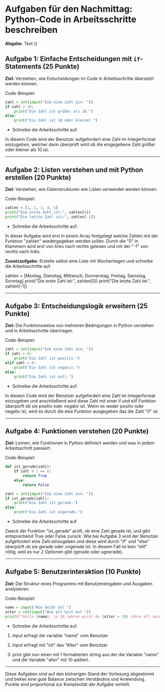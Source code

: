 # Aufgaben für den Nachmittag: Python-Code in Arbeitsschritte beschreiben

**Abgabe**: Text ()

## Aufgabe 1: Einfache Entscheidungen mit `if`-Statements (25 Punkte)

**Ziel:** Verstehen, wie Entscheidungen im Code in Arbeitsschritte übersetzt werden können.

Code-Beispiel:

```python
zahl = int(input("Gib eine Zahl ein: "))
if zahl > 10:
    print("Die Zahl ist größer als 10.")
else:
    print("Die Zahl ist 10 oder kleiner.")
```

- Schreibe die Arbeitsschritte auf:

 In diesem Code wird der Benutzer aufgefordert eine Zahl im Integerformat einzugeben, welcher dann überprüft wird ob die eingegebene Zahl größer oder kleiner als 10 ist.

---

## Aufgabe 2: Listen verstehen und mit Python erstellen (20 Punkte)

**Ziel:** Verstehen, wie Datenstrukturen wie Listen verwendet werden können.

Code-Beispiel:

```python
zahlen = [1, 2, 3, 4, 5]
print("Die erste Zahl ist:", zahlen[0])
print("Die letzte Zahl ist:", zahlen[-1])
```

- Schreibe die Arbeitsschritte auf:

In dieser Aufgabe wird erst in einem Array festgelegt welche Zahlen mit der Funktion "zahlen" wiedergegeben werden sollen. Durch die "0" in Klammern wird erst von links nach rechts gelesen und mit der "-1" von rechts nach links.

**Zusatzaufgabe:** Erstelle selbst eine Liste mit Wochentagen und schreibe die Arbeitsschritte auf.

zahlen = [Montag, Dienstag, Mittwoch, Donnerstag, Freitag, Samstag, Sonntag]
print("Die erste Zahl ist:", zahlen[0])
print("Die letzte Zahl ist:", zahlen[-1])

---

## Aufgabe 3: Entscheidungslogik erweitern (25 Punkte)

**Ziel:** Die Funktionsweise von mehreren Bedingungen in Python verstehen und in Arbeitsschritte übertragen.

Code-Beispiel:

```python
zahl = int(input("Gib eine Zahl ein: "))
if zahl > 0:
    print("Die Zahl ist positiv.")
elif zahl < 0:
    print("Die Zahl ist negativ.")
else:
    print("Die Zahl ist null.")
```

- Schreibe die Arbeitsschritte auf:

In diesem Code wird der Benutzer aufgefordert eine Zahl im Integerformat einzugeben und anschließend wird diese Zahl mit einer if und elif Funktion überpürft ob sie positiv oder negativ ist. Wenn es weder positiv oder negativ ist, wird es durch die else Funktion ausgegeben das die Zahl "0" ist.

---

## Aufgabe 4: Funktionen verstehen (20 Punkte)

**Ziel:** Lernen, wie Funktionen in Python definiert werden und was in jedem Arbeitsschritt passiert.

Code-Beispiel:

```python
def ist_gerade(zahl):
    if zahl % 2 == 0:
        return True
    else:
        return False

zahl = int(input("Gib eine Zahl ein: "))
if ist_gerade(zahl):
    print("Die Zahl ist gerade.")
else:
    print("Die Zahl ist ungerade.")
```

- Schreibe die Arbeitsschritte auf

Zweck der Funktion "ist_gerade" prüft, ob eine Zahl gerade ist, und gibt entsprechend True oder False zurück.
Wie bei Aufgabe 3 wird der Benutzer aufgefordert eine Zahl einzugeben und diese wird durch "if" und "else" überpürft ob sie gerade oder ungerade ist.
In diesem Fall ist kein "elif" nötig, weil es nur 2 Optionen gibt (gerade oder ugnerade).

---

## Aufgabe 5: Benutzerinteraktion (10 Punkte)

**Ziel:** Die Struktur eines Programms mit Benutzereingaben und Ausgaben analysieren.

Code-Beispiel:

```python
name = input("Wie heißt du? ")
alter = int(input("Wie alt bist du? "))
print(f"Hallo {name}, in 10 Jahren wirst du {alter + 10} Jahre alt sein!")
```

- Schreibe die Arbeitsschritte auf.

1. Input erfragt die variable "name" vom Benutzer

2. Input erfragt mit "int" das "Alter" vom Benutzer

3. print gibt nun einen mit f formatierten string aus der die Variable "name" und die Variable "alter" mit 10 addiert.

---

Diese Aufgaben sind auf den bisherigen Stand der Vorlesung abgestimmt und bieten eine gute Balance zwischen Verständnis und Anwendung. Punkte sind proportional zur Komplexität der Aufgabe verteilt.
